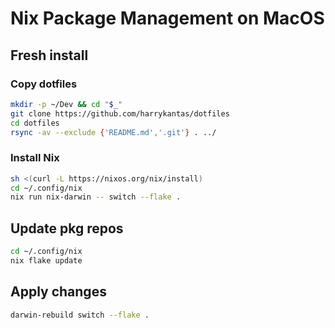 # Nix Package Management on MacOS

## Fresh install
### Copy dotfiles
```bash
mkdir -p ~/Dev && cd "$_"
git clone https://github.com/harrykantas/dotfiles
cd dotfiles
rsync -av --exclude {'README.md','.git'} . ../
```

### Install Nix
```bash
sh <(curl -L https://nixos.org/nix/install)
cd ~/.config/nix
nix run nix-darwin -- switch --flake .
```

## Update pkg repos
```bash
cd ~/.config/nix
nix flake update
```

## Apply changes
```bash
darwin-rebuild switch --flake .
```
